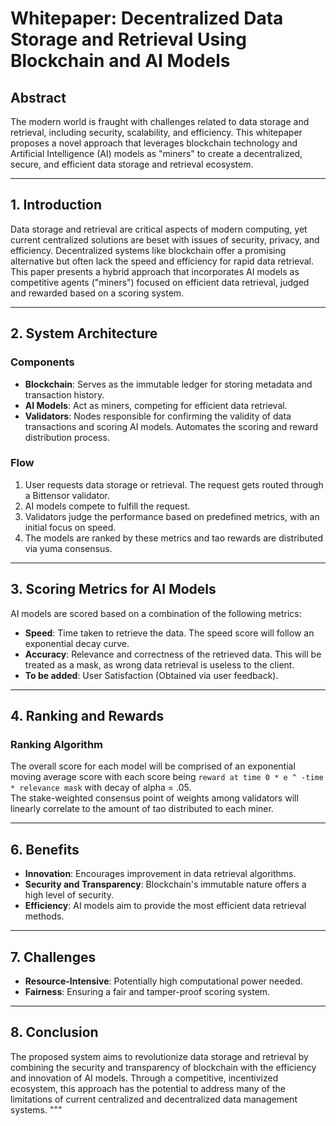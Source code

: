 # Whitepaper: Decentralized Data Storage and Retrieval Using Blockchain and AI Models

## Abstract
The modern world is fraught with challenges related to data storage and retrieval, including security, scalability, and efficiency. This whitepaper proposes a novel approach that leverages blockchain technology and Artificial Intelligence (AI) models as "miners" to create a decentralized, secure, and efficient data storage and retrieval ecosystem.

---

## 1. Introduction
Data storage and retrieval are critical aspects of modern computing, yet current centralized solutions are beset with issues of security, privacy, and efficiency. Decentralized systems like blockchain offer a promising alternative but often lack the speed and efficiency for rapid data retrieval. This paper presents a hybrid approach that incorporates AI models as competitive agents ("miners") focused on efficient data retrieval, judged and rewarded based on a scoring system.

---

## 2. System Architecture

### Components
- **Blockchain**: Serves as the immutable ledger for storing metadata and transaction history.
- **AI Models**: Act as miners, competing for efficient data retrieval.
- **Validators**: Nodes responsible for confirming the validity of data transactions and scoring AI models. Automates the scoring and reward distribution process.

### Flow
1. User requests data storage or retrieval. The request gets routed through a Bittensor validator.
2. AI models compete to fulfill the request.
3. Validators judge the performance based on predefined metrics, with an initial focus on speed.
4. The models are ranked by these metrics and tao rewards are distributed via yuma consensus.

---

## 3. Scoring Metrics for AI Models
AI models are scored based on a combination of the following metrics:
- **Speed**: Time taken to retrieve the data. The speed score will follow an exponential decay curve.
- **Accuracy**: Relevance and correctness of the retrieved data. This will be treated as a mask, as wrong data retrieval is useless to the client.
- **To be added**: User Satisfaction (Obtained via user feedback).

---

## 4. Ranking and Rewards

### Ranking Algorithm
The overall score for each model will be comprised of an exponential moving average score with each score being `reward at time 0 * e ^ -time * relevance mask` with decay of alpha = .05.  
The stake-weighted consensus point of weights among validators will linearly correlate to the amount of tao distributed to each miner.

---

## 6. Benefits
- **Innovation**: Encourages improvement in data retrieval algorithms.
- **Security and Transparency**: Blockchain's immutable nature offers a high level of security.
- **Efficiency**: AI models aim to provide the most efficient data retrieval methods.

---

## 7. Challenges
- **Resource-Intensive**: Potentially high computational power needed.
- **Fairness**: Ensuring a fair and tamper-proof scoring system.

---

## 8. Conclusion
The proposed system aims to revolutionize data storage and retrieval by combining the security and transparency of blockchain with the efficiency and innovation of AI models. Through a competitive, incentivized ecosystem, this approach has the potential to address many of the limitations of current centralized and decentralized data management systems.
"""
